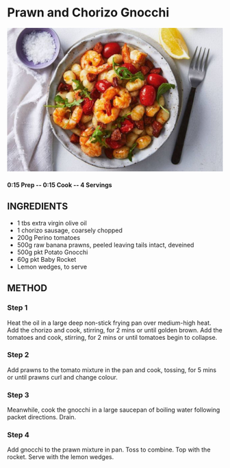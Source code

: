 # Prawn and Chorizo Gnocchi
![](https://raw.githubusercontent.com/fuzzwah/recipes/master/pics/Prawn_chorizo_gnocchi.jpg)
#### 0:15 Prep -- 0:15 Cook -- 4 Servings
## INGREDIENTS
* 1 tbs extra virgin olive oil
* 1 chorizo sausage, coarsely chopped
* 200g Perino tomatoes
* 500g raw banana prawns, peeled leaving tails intact, deveined
* 500g pkt Potato Gnocchi
* 60g pkt Baby Rocket
* Lemon wedges, to serve
## METHOD
### Step 1
Heat the oil in a large deep non-stick frying pan over medium-high heat. Add the chorizo and cook, stirring, for 2 mins or until golden brown. Add the tomatoes and cook, stirring, for 2 mins or until tomatoes begin to collapse.
### Step 2
Add prawns to the tomato mixture in the pan and cook, tossing, for 5 mins or until prawns curl and change colour.
### Step 3
Meanwhile, cook the gnocchi in a large saucepan of boiling water following packet directions. Drain.
### Step 4
Add gnocchi to the prawn mixture in pan. Toss to combine. Top with the rocket. Serve with the lemon wedges.
